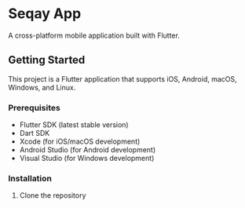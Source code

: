 # Seqay App

A cross-platform mobile application built with Flutter.

## Getting Started

This project is a Flutter application that supports iOS, Android, macOS, Windows, and Linux.

### Prerequisites

- Flutter SDK (latest stable version)
- Dart SDK
- Xcode (for iOS/macOS development)
- Android Studio (for Android development)
- Visual Studio (for Windows development)

### Installation

1. Clone the repository

